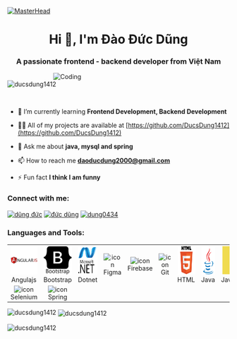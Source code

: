 [![MasterHead](https://e0.pxfuel.com/wallpapers/226/1020/desktop-wallpaper-java-programming-logo.jpg)]()

<h1 align="center">Hi 👋, I'm Đào Đức Dũng</h1>
<h3 align="center">A passionate frontend - backend developer from Việt Nam</h3>
<img align="right" alt="Coding" width="400" src="https://camo.githubusercontent.com/cae12fddd9d6982901d82580bdf321d81fb299141098ca1c2d4891870827bf17/68747470733a2f2f6d69726f2e6d656469756d2e636f6d2f6d61782f313336302f302a37513379765349765f7430696f4a2d5a2e676966">

<p align="left"> <img src="https://komarev.com/ghpvc/?username=ducsdung1412&label=Profile%20views&color=0e75b6&style=flat" alt="ducsdung1412" /> </p>

<p align="left"> <a href="https://twitter.com/" target="blank"><img src="https://img.shields.io/twitter/follow/?logo=twitter&style=for-the-badge" alt="" /></a> </p>

- 🌱 I’m currently learning **Frontend Development, Backend Development**

- 👨‍💻 All of my projects are available at [https://github.com/DucsDung1412](https://github.com/DucsDung1412)

- 💬 Ask me about **java, mysql and spring**

- 📫 How to reach me **daoducdung2000@gmail.com**

- ⚡ Fun fact **I think I am funny**

<h3 align="left">Connect with me:</h3>
<p align="left">
<a href="linkedin.com/in/dũng-đức-97b5551b8" target="blank"><img align="center" src="https://raw.githubusercontent.com/rahuldkjain/github-profile-readme-generator/master/src/images/icons/Social/linked-in-alt.svg" alt="dũng đức" height="30" width="40" /></a>
<a href="https://www.facebook.com/profile.php?id=100004327817063" target="blank"><img align="center" src="https://raw.githubusercontent.com/rahuldkjain/github-profile-readme-generator/master/src/images/icons/Social/facebook.svg" alt="đức dũng" height="30" width="40" /></a>
<a href="https://discord.gg/dung0434" target="blank"><img align="center" src="https://raw.githubusercontent.com/rahuldkjain/github-profile-readme-generator/master/src/images/icons/Social/discord.svg" alt="dung0434" height="30" width="40" /></a>
</p>

<h3 align="left">Languages and Tools:</h3>
<table>
  <tr>
    <td align="center" width="96">
        <img src="https://raw.githubusercontent.com/devicons/devicon/master/icons/angularjs/angularjs-original-wordmark.svg" alt="icon" width="65" height="65" />
      <br>Angulajs
    </td>
    <td align="center" width="96">
        <img src="https://raw.githubusercontent.com/devicons/devicon/master/icons/bootstrap/bootstrap-plain-wordmark.svg" alt="icon" width="65" height="65" />
      <br>Bootstrap
    </td>
    <td align="center" width="96">
        <img src="https://raw.githubusercontent.com/devicons/devicon/master/icons/dot-net/dot-net-original-wordmark.svg" alt="icon" width="65" height="65" />
      <br>Dotnet
    </td>
    <td align="center" width="96">
        <img src="https://www.vectorlogo.zone/logos/figma/figma-icon.svg" alt="icon" width="65" height="65" />
      <br>Figma
    </td>
    <td align="center" width="96">
        <img src="https://www.vectorlogo.zone/logos/firebase/firebase-icon.svg" alt="icon" width="65" height="65" />
      <br>Firebase
    </td>
    <td align="center" width="96">
        <img src="https://www.vectorlogo.zone/logos/git-scm/git-scm-icon.svg" alt="icon" width="65" height="65" />
      <br>Git
    </td>
    <td align="center" width="96">
        <img src="https://raw.githubusercontent.com/devicons/devicon/master/icons/html5/html5-original-wordmark.svg" alt="icon" width="65" height="65" />
      <br>HTML
    </td>
    <td align="center" width="96">
        <img src="https://raw.githubusercontent.com/devicons/devicon/master/icons/java/java-original.svg" alt="icon" width="65" height="65" />
      <br>Java
    </td>
    <td align="center" width="96">
        <img src="https://raw.githubusercontent.com/devicons/devicon/master/icons/javascript/javascript-original.svg" alt="icon" width="65" height="65" />
      <br>Javascript
    </td>
    <td align="center" width="96">
        <img src="https://www.svgrepo.com/show/303229/microsoft-sql-server-logo.svg" alt="icon" width="65" height="65" />
      <br>SQL Server
    </td>
    <td align="center" width="96">
        <img src="https://raw.githubusercontent.com/devicons/devicon/master/icons/mysql/mysql-original-wordmark.svg" alt="icon" width="65" height="65" />
      <br>Mysql
    </td>
    <td align="center" width="96">
        <img src="https://raw.githubusercontent.com/devicons/devicon/master/icons/react/react-original-wordmark.svg" alt="icon" width="65" height="65" />
      <br>React
    </td>
  </tr>
 <tr>
   <td align="center" width="96">
        <img src="https://raw.githubusercontent.com/detain/svg-logos/780f25886640cef088af994181646db2f6b1a3f8/svg/selenium-logo.svg" alt="icon" width="65" height="65" />
      <br>Selenium
    </td>
   <td align="center" width="96">
        <img src="https://www.vectorlogo.zone/logos/springio/springio-icon.svg" alt="icon" width="65" height="65" />
      <br>Spring
    </td>
 </tr>
</table>

<p><img align="left" src="https://github-readme-stats.vercel.app/api/top-langs?username=ducsdung1412&show_icons=true&title_color=0535a8&bg_color=ffffff&locale=en&layout=compact" alt="ducsdung1412" /></p>

<p>&nbsp;<img align="center" src="https://github-readme-stats.vercel.app/api?username=ducsdung1412&show_icons=true&title_color=0535a3&bg_color=ffffff&locale=en" alt="ducsdung1412" /></p>

<p><img align="center" src="https://github-readme-streak-stats.herokuapp.com/?user=ducsdung1412&" alt="ducsdung1412" /></p>
